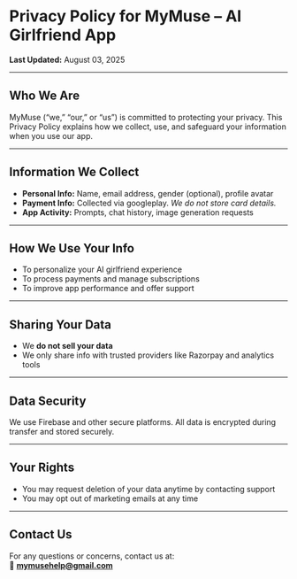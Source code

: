 # Privacy Policy for MyMuse – AI Girlfriend App

**Last Updated:** August 03, 2025

---

## Who We Are

MyMuse (“we,” “our,” or “us”) is committed to protecting your privacy. This Privacy Policy explains how we collect, use, and safeguard your information when you use our app.

---

## Information We Collect

- **Personal Info:** Name, email address, gender (optional), profile avatar  
- **Payment Info:** Collected via googleplay. *We do not store card details.*  
- **App Activity:** Prompts, chat history, image generation requests  

---

## How We Use Your Info

- To personalize your AI girlfriend experience  
- To process payments and manage subscriptions  
- To improve app performance and offer support  

---

## Sharing Your Data

- We **do not sell your data**  
- We only share info with trusted providers like Razorpay and analytics tools  

---

## Data Security

We use Firebase and other secure platforms. All data is encrypted during transfer and stored securely.

---

## Your Rights

- You may request deletion of your data anytime by contacting support  
- You may opt out of marketing emails at any time  

---

## Contact Us

For any questions or concerns, contact us at:  
📧 **mymusehelp@gmail.com**

